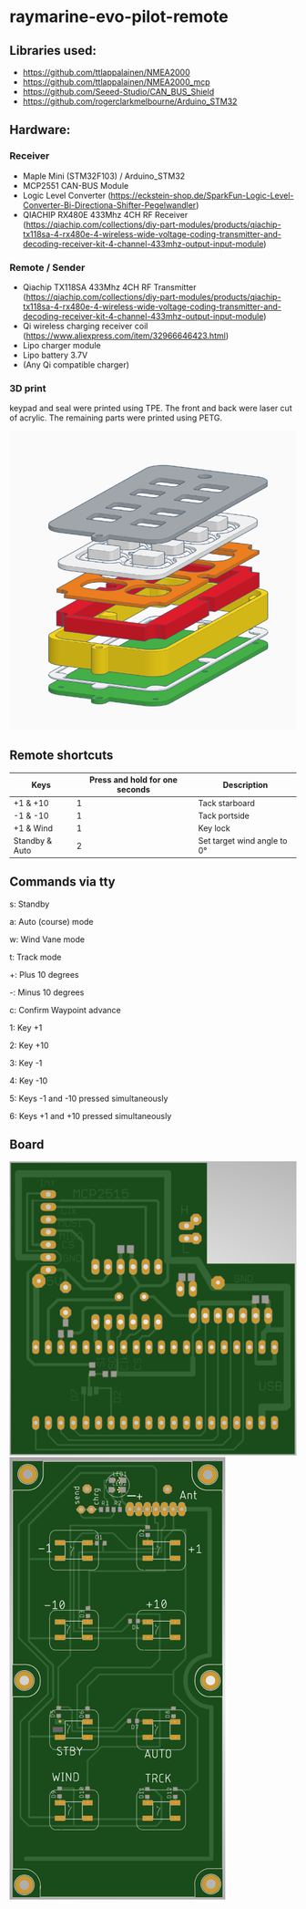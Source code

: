 # raymarine-evo-pilot-remote
## Libraries used:
* https://github.com/ttlappalainen/NMEA2000
* https://github.com/ttlappalainen/NMEA2000_mcp
* https://github.com/Seeed-Studio/CAN_BUS_Shield
* https://github.com/rogerclarkmelbourne/Arduino_STM32


## Hardware:

### Receiver
* Maple Mini (STM32F103) / Arduino_STM32
* MCP2551 CAN-BUS Module
* Logic Level Converter (https://eckstein-shop.de/SparkFun-Logic-Level-Converter-Bi-Directiona-Shifter-Pegelwandler)
* QIACHIP RX480E 433Mhz 4CH RF Receiver (https://qiachip.com/collections/diy-part-modules/products/qiachip-tx118sa-4-rx480e-4-wireless-wide-voltage-coding-transmitter-and-decoding-receiver-kit-4-channel-433mhz-output-input-module)

### Remote / Sender
* Qiachip TX118SA 433Mhz 4CH RF Transmitter (https://qiachip.com/collections/diy-part-modules/products/qiachip-tx118sa-4-rx480e-4-wireless-wide-voltage-coding-transmitter-and-decoding-receiver-kit-4-channel-433mhz-output-input-module)
* Qi wireless charging receiver coil (https://www.aliexpress.com/item/32966646423.html)
* Lipo charger module
* Lipo battery 3.7V
* (Any Qi compatible charger)


### 3D print
keypad and seal were printed using TPE. The front and back were laser cut of acrylic. The remaining parts were printed using PETG.

![board](https://raw.githubusercontent.com/matztam/raymarine-evo-pilot-remote/master/3D-Models/1_remote_3d_model.png)


## Remote shortcuts

| Keys           | Press and hold for one seconds | Description                 |
|----------------|--------------------------------|-----------------------------|
| +1 & +10       | 1                              | Tack starboard              |
| -1 & -10       | 1                              | Tack portside               |
| +1 & Wind      | 1                              | Key lock                    |
| Standby & Auto | 2                              | Set target wind angle to 0° |


## Commands via tty

s: Standby

a: Auto (course) mode

w: Wind Vane mode

t: Track mode

+: Plus 10 degrees

-: Minus 10 degrees

c: Confirm Waypoint advance

1: Key +1

2: Key +10

3: Key -1

4: Key -10

5: Keys -1 and -10 pressed simultaneously

6: Keys +1 and +10 pressed simultaneously

## Board

![board](https://raw.githubusercontent.com/matztam/raymarine-evo-pilot-remote/master/Board/Autopilot_remote_receiver.png)
![board](https://raw.githubusercontent.com/matztam/raymarine-evo-pilot-remote/master/Board/Autopilot_remote_sender.png)
